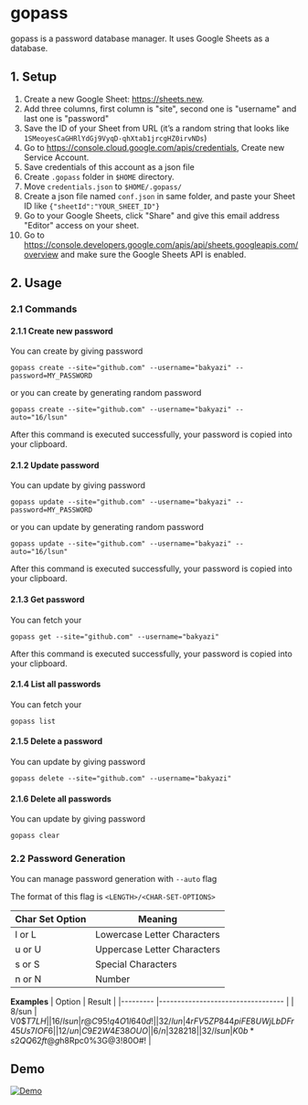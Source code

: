 # gopass
gopass is a password database manager. It uses Google Sheets as a database.

## 1. Setup
1. Create a new Google Sheet: https://sheets.new.
2. Add three columns, first column is "site", second one is "username" and last one is "password"
3. Save the ID of your Sheet from URL (it’s a random string that looks like `1SMeoyesCaGHRlYdGj9VyqD-qhXtab1jrcgHZ0irvNDs`)
4. Go to https://console.cloud.google.com/apis/credentials, Create new Service Account.
5. Save credentials of this account as a json file
6. Create `.gopass` folder in `$HOME` directory. 
7. Move `credentials.json` to `$HOME/.gopass/`
8. Create a json file named `conf.json` in same folder, and paste your Sheet ID like `{"sheetId":"YOUR_SHEET_ID"}`
9. Go to your Google Sheets, click "Share" and give this email address "Editor" access on your sheet.
10. Go to https://console.developers.google.com/apis/api/sheets.googleapis.com/overview and make sure the Google Sheets API is enabled.

## 2. Usage
### 2.1 Commands
#### 2.1.1 Create new password
You can create by giving password

`gopass create --site="github.com" --username="bakyazi" --password=MY_PASSWORD`

or you can create by generating random password

`gopass create --site="github.com" --username="bakyazi" --auto="16/lsun"`

After this command is executed successfully, your password is copied into your clipboard. 

#### 2.1.2 Update password
You can update by giving password

`gopass update --site="github.com" --username="bakyazi" --password=MY_PASSWORD`

or you can update by generating random password

`gopass update --site="github.com" --username="bakyazi" --auto="16/lsun"`

After this command is executed successfully, your password is copied into your clipboard.

#### 2.1.3 Get password
You can fetch your

`gopass get --site="github.com" --username="bakyazi"`

After this command is executed successfully, your password is copied into your clipboard.

#### 2.1.4 List all passwords
You can fetch your

`gopass list`

#### 2.1.5 Delete a password
You can update by giving password

`gopass delete --site="github.com" --username="bakyazi"`

#### 2.1.6 Delete all passwords
You can update by giving password

`gopass clear`

### 2.2 Password Generation
You can manage password generation with `--auto` flag

The format of this flag is `<LENGTH>/<CHAR-SET-OPTIONS>`

| Char Set Option 	 | Meaning                     	|
|-------------------|-----------------------------	|
| l or L 	          | Lowercase Letter Characters 	|
| u or U 	          | Uppercase Letter Characters 	|
| s or S 	          | Special Characters          	|
| n or N 	          | Number                      	|

**Examples**
| Option  	| Result                           	|
|---------	|----------------------------------	|
| 8/sun   	| V0$$T7LH                         	|
| 16/lsun 	| r@C95!q4O1l640d!                 	|
| 32/lun  	| 4rFV5ZP844piFE8UWjLbDFr45Us7IOF6 	|
| 12/un   	| C9E2W4E38OUO                     	|
| 6/n     	| 328218                           	|
| 32/lsun 	| K0b*s2QQ62ft@g$h8Rpc0%3G@3!80O#! 	|

## Demo
[![Demo](https://img.youtube.com/vi/gLtd0f_lEhA/0.jpg)](https://www.youtube.com/watch?v=gLtd0f_lEhA)